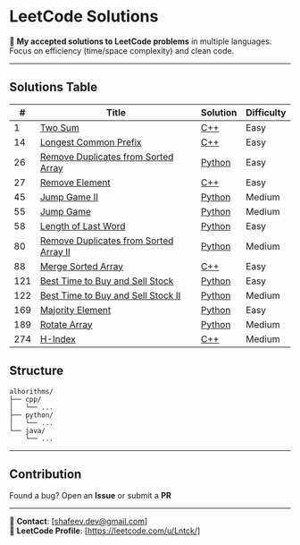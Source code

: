 # LeetCode Solutions

📌 **My accepted solutions to LeetCode problems** in multiple languages.  
Focus on efficiency (time/space complexity) and clean code.

---

## Solutions Table

| # | Title | Solution | Difficulty |
|---|-------|----------|------------|
|1|[Two Sum](https://leetcode.com/problems/two-sum/)|[C++](./alghorithms/cpp/twoSum.cpp)|Easy|
|14|[Longest Common Prefix](https://leetcode.com/problems/longest-common-prefix/)|[C++](./alghorithms/cpp/longestCommonPrefix.cpp)|Easy|
|26|[Remove Duplicates from Sorted Array](https://leetcode.com/problems/remove-duplicates-from-sorted-array/)|[Python](./alghorithms/python/removeDuplicatesFromSortedArray.py)|Easy|
|27|[Remove Element](https://leetcode.com/problems/remove-element/)|[C++](./alghorithms/cpp/removeElement.cpp)|Easy|
|45|[Jump Game II](https://leetcode.com/problems/jump-game-ii/)|[Python](./alghorithms/python/jumpGameII.py)|Medium|
|55|[Jump Game](https://leetcode.com/problems/jump-game/)|[Python](./alghorithms/python/jumpGame.py)|Medium|
|58|[Length of Last Word](https://leetcode.com/problems/length-of-last-word/)|[Python](./alghorithms/python/lengthOfLastWord.py)|Easy|
|80|[Remove Duplicates from Sorted Array II](https://leetcode.com/problems/remove-duplicates-from-sorted-array-ii/)|[Python](./alghorithms/python/removeDuplicatesFromSortedArrayII.py)|Medium|
|88|[Merge Sorted Array](https://leetcode.com/problems/merge-sorted-array/)|[C++](./alghorithms/cpp/mergeSortedArray.cpp)|Easy|
|121|[Best Time to Buy and Sell Stock](https://leetcode.com/problems/best-time-to-buy-and-sell-stock/)|[Python](./alghorithms/python/bestTimeToBuyAndSellStock.py)|Easy|
|122|[Best Time to Buy and Sell Stock II](https://leetcode.com/problems/best-time-to-buy-and-sell-stock-ii/)|[Python](./alghorithms/python/bestTimeToBuyAndSellStockII.py)|Medium|
|169|[Majority Element](https://leetcode.com/problems/majority-element/)|[Python](./alghorithms/python/majorityElement.py)|Easy|
|189|[Rotate Array](https://leetcode.com/problems/rotate-array/)|[Python](./alghorithms/python/rotateArray.py)|Medium|
|274|[H-Index](https://leetcode.com/problems/h-index/)|[C++](./alghorithms/cpp/h-Index.cpp)|Medium|

## Structure

```
alhorithms/
├── cpp/
│   └── ...
├── python/
│   └── ...
└── java/
    └── ...
```

---

## Contribution

Found a bug? Open an **Issue** or submit a **PR**

---

📧 **Contact**: [shafeev.dev@gmail.com]  
🔗 **LeetCode Profile**: [https://leetcode.com/u/Lntck/]
